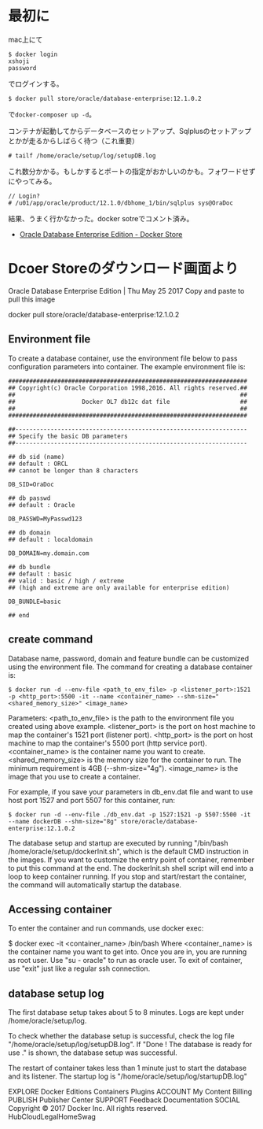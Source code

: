 


# 最初に

mac上にて

```
$ docker login
xshoji
password
```

でログインする。

```
$ docker pull store/oracle/database-enterprise:12.1.0.2
```

で`docker-composer up -d`。

コンテナが起動してからデータベースのセットアップ、Sqlplusのセットアップとかが走るからしばらく待つ（これ重要）

```
# tailf /home/oracle/setup/log/setupDB.log
```

これ数分かかる。もしかするとポートの指定がおかしいのかも。フォワードせずにやってみる。

```
// Login?
# /u01/app/oracle/product/12.1.0/dbhome_1/bin/sqlplus sys@OraDoc
```

結果、うまく行かなかった。docker sotreでコメント済み。

 - [Oracle Database Enterprise Edition - Docker Store](https://store.docker.com/images/oracle-database-enterprise-edition?tab=reviews)



# Dcoer Storeのダウンロード画面より

Oracle Database Enterprise Edition | Thu May 25 2017
Copy and paste to pull this image

docker pull store/oracle/database-enterprise:12.1.0.2

## Environment file

To create a database container, use the environment file below to pass configuration parameters into container. The example environment file is:

```unix
####################################################################
## Copyright(c) Oracle Corporation 1998,2016. All rights reserved.##
##                                                                ##
##                   Docker OL7 db12c dat file                    ##
##                                                                ##
####################################################################

##------------------------------------------------------------------
## Specify the basic DB parameters
##------------------------------------------------------------------

## db sid (name)
## default : ORCL
## cannot be longer than 8 characters

DB_SID=OraDoc

## db passwd
## default : Oracle

DB_PASSWD=MyPasswd123

## db domain
## default : localdomain

DB_DOMAIN=my.domain.com

## db bundle
## default : basic
## valid : basic / high / extreme
## (high and extreme are only available for enterprise edition)

DB_BUNDLE=basic

## end
```

## create command

Database name, password, domain and feature bundle can be customized using the environment file. The command for creating a database container is:

```unix
$ docker run -d --env-file <path_to_env_file> -p <listener_port>:1521 -p <http_port>:5500 -it --name <container_name> --shm-size="<shared_memory_size>" <image_name>
```

Parameters:
   <path_to_env_file> is the path to the environment file you created using above example.
   <listener_port> is the port on host machine to map the container's 1521 port (listener port).
   <http_port> is the port on host machine to map the container's 5500 port (http service port).
   <container_name> is the container name you want to create.
   <shared_memory_size> is the memory size for the container to run. The minimum requirement is 4GB (--shm-size="4g").
   <image_name> is the image that you use to create a container.

For example, if you save your parameters in db_env.dat file and want to use host port 1527 and port 5507 for this container, run:

```unix
$ docker run -d --env-file ./db_env.dat -p 1527:1521 -p 5507:5500 -it --name dockerDB --shm-size="8g" store/oracle/database-enterprise:12.1.0.2
```

The database setup and startup are executed by running "/bin/bash /home/oracle/setup/dockerInit.sh", which is the default CMD instruction in the images. If you want to customize the entry point of container, remember to put this command at the end. The dockerInit.sh shell script will end into a loop to keep container running. If you stop and start/restart the container, the command will automatically startup the database.

## Accessing container

To enter the container and run commands, use docker exec:

$ docker exec -it <container_name> /bin/bash
Where <container_name> is the container name you want to get into. Once you are in, you are running as root user. Use "su - oracle" to run as oracle user. To exit of container, use "exit" just like a regular ssh connection.

## database setup log

The first database setup takes about 5 to 8 minutes. Logs are kept under /home/oracle/setup/log.

To check whether the database setup is successful, check the log file "/home/oracle/setup/log/setupDB.log". If "Done ! The database is ready for use ." is shown, the database setup was successful.

The restart of container takes less than 1 minute just to start the database and its listener. The startup log is "/home/oracle/setup/log/startupDB.log"

EXPLORE
Docker Editions
Containers
Plugins
ACCOUNT
My Content
Billing
PUBLISH
Publisher Center
SUPPORT
Feedback
Documentation
SOCIAL
Copyright © 2017 Docker Inc. All rights reserved.
HubCloudLegalHomeSwag
